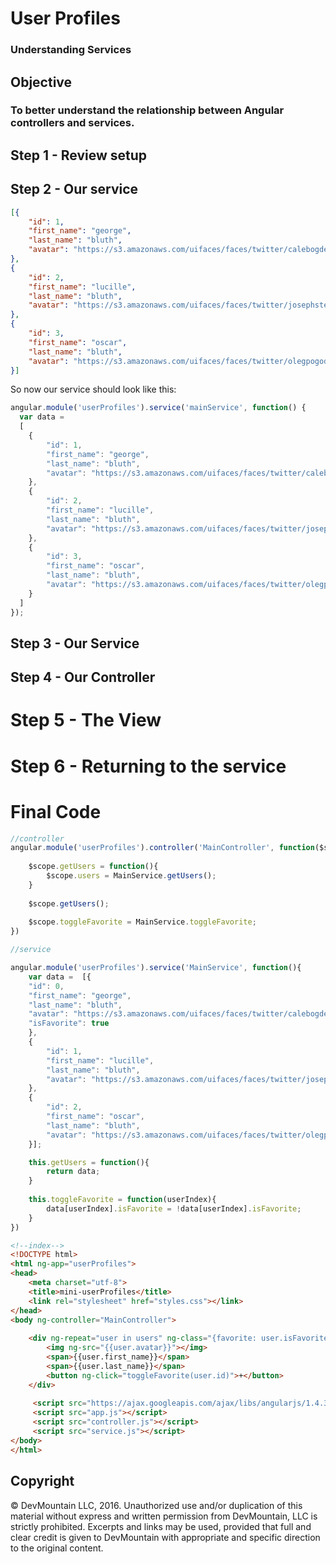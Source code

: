 # User Profiles
### Understanding Services

## Objective
### To better understand the relationship between Angular controllers and services.

## Step 1 - Review setup
<!-- You have some starting files to work with.  Spend a couple minutes looking through them and understanding what's going on. -->
<!-- You have an app, a controller, an index file, and a stylesheet. -->

## Step 2 - Our service
<!-- - Create an angular service file and an angular service inside it.  You can call it `mainService` -->
<!-- - Make sure the app names match or it won't work. -->
<!-- - Test it by making sure there are no errors in your console. -->
<!-- - If Angular is broken you probably didn't add it to the index.html file -->
<!-- - We will also want to load some data into our service. Copy the following data into the service: -->
``` json
[{
    "id": 1,
    "first_name": "george",
    "last_name": "bluth",
    "avatar": "https://s3.amazonaws.com/uifaces/faces/twitter/calebogden/128.jpg"
},
{
    "id": 2,
    "first_name": "lucille",
    "last_name": "bluth",
    "avatar": "https://s3.amazonaws.com/uifaces/faces/twitter/josephstein/128.jpg"
},
{
    "id": 3,
    "first_name": "oscar",
    "last_name": "bluth",
    "avatar": "https://s3.amazonaws.com/uifaces/faces/twitter/olegpogodaev/128.jpg"
}]
```

So now our service should look like this:

``` javascript
angular.module('userProfiles').service('mainService', function() {
  var data = 
  [
    {
        "id": 1,
        "first_name": "george",
        "last_name": "bluth",
        "avatar": "https://s3.amazonaws.com/uifaces/faces/twitter/calebogden/128.jpg"
    },
    {
        "id": 2,
        "first_name": "lucille",
        "last_name": "bluth",
        "avatar": "https://s3.amazonaws.com/uifaces/faces/twitter/josephstein/128.jpg"
    },
    {
        "id": 3,
        "first_name": "oscar",
        "last_name": "bluth",
        "avatar": "https://s3.amazonaws.com/uifaces/faces/twitter/olegpogodaev/128.jpg"
    }
  ]
});
```

## Step 3 - Our Service
<!-- Our Service will do most of the apps heavy lifting. We want to keep our controllers as slim as possible. To do that we will need to create a function that delivers our data to our controller. -->
<!-- - Write a function called "getUsers" that will return all of our user data to the controller -->
  <!-- - Remember: functions made in a service can be tied to the service via the "this" keyword  -->

## Step 4 - Our Controller
<!-- The next thing we need to do is to create a function in our controller that gathers the data and prepares it to be sent to the view. -->

<!-- - In the controller.js file, create a function on the $scope object named "getUsers" -->
<!-- - Then, inject the mainService in the controller -->
<!-- - Now, within the new getUsers function, we can access the mainService's getUsers function -->
  <!-- - Let's set a variable called $scope.users equal to the result of the mainService's function -->
  <!-- - Also, we should invoke our $scope.getUsers function after we have declared it or it won't run -->

<!-- Now we have an object named "$scope.users" which represents our data. Because it is on the $scope object we can access it in our view by placing this within the body of our index.html, using `{{}}` binding. -->


# Step 5 - The View
<!-- Now we have our data in our view, but it's a little ugly. Let's do some simple configuration to make it a bit more userfriendly. Typically when you have an array of data, it's a good idea to use ng-repeat to organize it. -->

<!-- Now we should have some awesome user profiles!  -->

# Step 6 - Returning to the service
<!-- We want to be able to 'favorite' each user and have that saved and reflected. -->

<!-- * In the service, make a new function called `toggleFavorite`. It takes in an index number and uses it to modify the data at that index to change an 'isFavorite' property back and forth between true and false. -->
<!-- * In the controller, Add that function to your controllers $scope  (Don't invoke it, just assign it). -->
<!-- * In the html, Add a button inside the ng-repeat to each user that invokes the toggleFunction and passes in the user id -->
<!-- `ng-click="toggleFavorite(user.id)` -->
<!-- Note: This only works because the user.id's match their index in the array of profiles. -->

<!-- * Last, we're going to use ng-class to style the html conditionally.  The format looks like this `ng-class="{class-name: javascriptExpression }` -->
<!-- Our code is going to look like this : `ng-class="{favorite: user.isFavorite}"`.  We're telling angular that when user.isFavorite is true to apply the .favorite class.  And when it's false to remove it. -->

# Final Code

```javascript
//controller
angular.module('userProfiles').controller('MainController', function($scope, mainService){
    
    $scope.getUsers = function(){
        $scope.users = MainService.getUsers();
    }
    
    $scope.getUsers();
    
    $scope.toggleFavorite = MainService.toggleFavorite;
})
```

```javascript
//service

angular.module('userProfiles').service('MainService', function(){
    var data =  [{
    "id": 0,
    "first_name": "george",
    "last_name": "bluth",
    "avatar": "https://s3.amazonaws.com/uifaces/faces/twitter/calebogden/128.jpg",
    "isFavorite": true
    },
    {
        "id": 1,
        "first_name": "lucille",
        "last_name": "bluth",
        "avatar": "https://s3.amazonaws.com/uifaces/faces/twitter/josephstein/128.jpg"
    },
    {
        "id": 2,
        "first_name": "oscar",
        "last_name": "bluth",
        "avatar": "https://s3.amazonaws.com/uifaces/faces/twitter/olegpogodaev/128.jpg"
    }];

    this.getUsers = function(){
        return data;   
    }
    
    this.toggleFavorite = function(userIndex){
        data[userIndex].isFavorite = !data[userIndex].isFavorite;
    }
})
```

```html
<!--index-->
<!DOCTYPE html>
<html ng-app="userProfiles">
<head>
    <meta charset="utf-8">
    <title>mini-userProfiles</title>
    <link rel="stylesheet" href="styles.css"></link>
</head>
<body ng-controller="MainController">
    
    <div ng-repeat="user in users" ng-class="{favorite: user.isFavorite}">
        <img ng-src="{{user.avatar}}"></img>
        <span>{{user.first_name}}</span>
        <span>{{user.last_name}}</span>
        <button ng-click="toggleFavorite(user.id)">+</button>
    </div>
    
     <script src="https://ajax.googleapis.com/ajax/libs/angularjs/1.4.3/angular.js"></script>
     <script src="app.js"></script>
     <script src="controller.js"></script>
     <script src="service.js"></script>
</body>
</html>
```

## Copyright
© DevMountain LLC, 2016. Unauthorized use and/or duplication of this material without express and written permission from DevMountain, LLC is strictly prohibited. Excerpts and links may be used, provided that full and clear credit is given to DevMountain with appropriate and specific direction to the original content.

